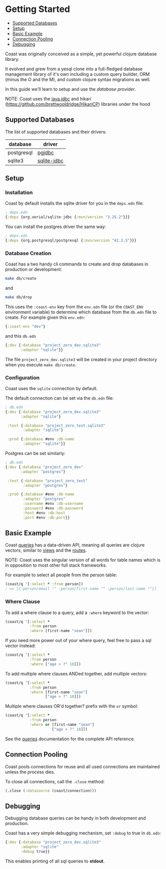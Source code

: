 # Getting Started

* [Supported Databases](#user-content-supported-databases)
* [Setup](#user-content-setup)
* [Basic Example](#user-content-basic-example)
* [Connection Pooling](#user-content-connection-pooling)
* [Debugging](#user-content-debugging)

Coast was originally conceived as a simple, yet powerful clojure database library.

It evolved and grew from a yesql clone into a full-fledged database management library of it's own including a custom query builder, ORM (minus the O and the M), and custom clojure syntax migrations as well.

In this guide we'll learn to setup and use the *database provider*.

NOTE: Coast uses the [java.jdbc](https://github.com/clojure/java.jdbc) and hikari (https://github.com/brettwooldridge/HikariCP) libraries under the hood

## Supported Databases
The list of supported databases and their drivers:

| database   | driver                                               |
|------------|------------------------------------------------------|
| postgresql | [pgjdbc](https://github.com/pgjdbc/pgjdbc)           |
| sqlite3    | [sqlite-jdbc](https://github.com/xerial/sqlite-jdbc) |

## Setup

### Installation
Coast by default installs the sqlite driver for you in the `deps.edn` file:

```clojure
; deps.edn
{:deps {org.xerial/sqlite-jdbc {:mvn/version "3.25.2"}}}
```

You can install the postgres driver the same way:

```clojure
; deps.edn
{:deps {org.postgresql/postgresql {:mvn/version "42.2.5"}}}
```

### Database Creation

Coast has a two handy cli commands to create and drop databases in production or development:

```bash
make db/create
```

and

```bash
make db/drop
```

This uses the `:coast-env` key from the `env.edn` file (or the `COAST_ENV` environment variable) to determine which database from the `db.edn` file to create. For example given this `env.edn`:

```clojure
{:coast-env "dev"}
```

and this `db.edn`

```clojure
{:dev {:database "project_zero_dev.sqlite3"
       :adapter "sqlite"}}
```

The file `project_zero_dev.sqlite3` will be created in your project directory when you execute `make db/create`.

### Configuration
Coast uses the `sqlite` connection by default.

The default connection can be set via the `db.edn` file:

```clojure
; db.edn
{:dev {:database "project_zero_dev.sqlite3"
       :adapter "sqlite"}

 :test {:database "project_zero_test.sqlite3"
        :adapter "sqlite"}

 :prod {:database #env :db-name
        :adapter "sqlite"}}
```

Postgres can be set similarly:

```clojure
; db.edn
{:dev {:database "project_zero_dev"
       :adapter "postgres"}

 :test {:database "project_zero_test"
        :adapter "postgres"}

 :prod {:database #env :db-name
        :adapter "postgres"
        :username #env :db-username
        :password #env :db-password
        :host #env :db-host
        :port #env :db-port}}
```

## Basic Example
Coast [queries](Queries.md) has a data-driven API, meaning all queries are clojure vectors, similar to [views](Views.md) and the [routes](Routes.md).

NOTE: Coast uses the singular version of all words for table names which is in opposition to most other full stack frameworks.

For example to select all people from the person table:

```clojure
(coast/q '[:select * :from person])
; => [{:person/email "" :person/first-name "" :person/last-name ""}]
```

### Where Clause
To add a where clause to a query, add a `:where` keyword to the vector:

```clojure
(coast/q '[:select *
           :from person
           :where [first-name "sean"]])
```

If you need more power out of your where query, feel free to pass a sql vector instead:

```clojure
(coast/q '[:select *
           :from person
           :where ["age > ?" 18]])
```

To add multiple where clauses ANDed together, add multiple vectors:

```clojure
(coast/q '[:select *
           :from person
           :where [first-name "sean"]
                  ["age > ?" 18]])
```

Multiple where clauses OR'd together? prefix with the `or` symbol:

```clojure
(coast/q '[:select *
           :from person
           :where or [first-name "sean"]
                     ["age > ?" 18]])
```

See the [queries](Queries.md) documentation for the complete API reference.

## Connection Pooling

Coast pools connections for reuse and all used connections are maintained unless the process dies.

To close all connections, call the `.close` method:

```clojure
(.close (:datasource (coast/connection)))
```

## Debugging
Debugging database queries can be handy in both development and production.

Coast has a very simple debugging mechanism, set `:debug` to true in `db.edn`:

```clojure
{:dev {:database "project_zero_dev.sqlite3"
       :adapter "sqlite"
       :debug true}}
```

This enables printing of all sql queries to **stdout**.
